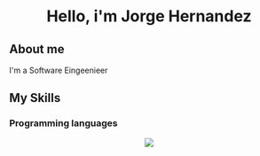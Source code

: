 <div align="center">
    <h1 align ="center">Hello, i'm Jorge Hernandez</h1>
</div>

## About me
I'm a Software Eingeenieer

## My Skills
### Programming languages
<p align="center">
  <a href="https://skillicons.dev">
    <img src="https://skillicons.dev/icons?i=git,py" />
  </a>
</p>
